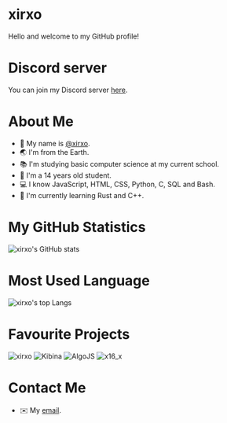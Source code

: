 # xirxo
Hello and welcome to my GitHub profile!

# Discord server
You can join my Discord server [here](https://discord.gg/ptbAHhDFYQ 'Xirxo Hangout').

# About Me
* 👋 My name is [@xirxo](https://github.com/xirxo 'xirxo').
* 🌏 I'm from the Earth.
* 📚 I'm studying basic computer science at my current school.
* 🔢 I'm a 14 years old student.
* 💻 I know JavaScript, HTML, CSS, Python, C, SQL and Bash.
* 🏫 I'm currently learning Rust and C++.

# My GitHub Statistics
![xirxo's GitHub stats](https://github-readme-stats.vercel.app/api?username=xirxo&show_icons=true&theme=onedark&count_private=true)

# Most Used Language
![xirxo's top Langs](https://github-readme-stats.vercel.app/api/top-langs/?username=xirxo&theme=onedark&langs_count=10&layout=compact)

# Favourite Projects
![xirxo](https://github-readme-stats.vercel.app/api/pin/?username=xirxo&repo=xirxo&theme=onedark&show_owner=true)
![Kibina](https://github-readme-stats.vercel.app/api/pin/?username=xirxo&repo=Kibina&theme=onedark&show_owner=true)
![AlgoJS](https://github-readme-stats.vercel.app/api/pin/?username=xirxo&repo=AlgoJS&theme=onedark&show_owner=true)
![x16_x](https://github-readme-stats.vercel.app/api/pin/?username=xirxo&repo=x16_x&theme=onedark&show_owner=true)

# Contact Me
* ✉️ My [email](mailto:xirxo.official@hotmail.com 'Email - xirxo').
